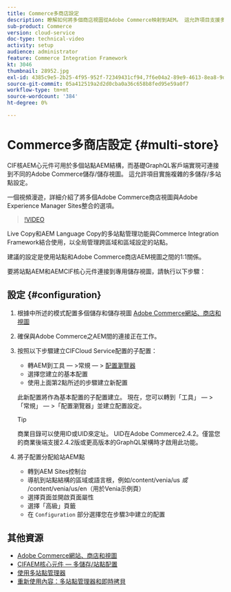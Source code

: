 ```yaml
---
title: Commerce多商店設定
description: 瞭解如何將多個商店視圖從Adobe Commerce映射到AEM。 這允許項目支援多租戶和多語言使用案例。
sub-product: Commerce
version: cloud-service
doc-type: technical-video
activity: setup
audience: administrator
feature: Commerce Integration Framework
kt: 3046
thumbnail: 28952.jpg
exl-id: 4385c9e5-2b25-4f95-952f-72349431cf94,7f6e04a2-89e9-4613-8ea8-9dac1acea30b
source-git-commit: 05a412519a2d2d0cba0a36c658b8fed95e59a0f7
workflow-type: tm+mt
source-wordcount: '384'
ht-degree: 0%

---
```


# Commerce多商店設定 {#multi-store}

CIF核AEM心元件可用於多個站點AEM結構，而基礎GraphQL客戶端實現可連接到不同的Adobe Commerce儲存/儲存視圖。 這允許項目實施複雜的多儲存/多站點設定。

一個視頻漫遊，詳細介紹了將多個Adobe Commerce商店視圖與Adobe Experience Manager Sites整合的選項。

>[!VIDEO](https://video.tv.adobe.com/v/28952/?quality=12)

Live Copy和AEM Language Copy的多站點管理功能與Commerce Integration Framework結合使用，以全局管理跨區域和區域設定的站點。

建議的設定是使用站點和Adobe Commerce商店AEM視圖之間的1:1關係。

要將站點AEM和AEMCIF核心元件連接到專用儲存視圖，請執行以下步驟：

## 設定 {#configuration}

1. 根據中所述的模式配置多個儲存和儲存視圖 [Adobe Commerce網站、商店和視圖](https://docs.magento.com/m2/ce/user_guide/stores/websites-stores-views.html)

2. 確保與Adobe Commerce之AEM間的連接正在工作。

3. 按照以下步驟建立CIFCloud Service配置的子配置：

   * 轉AEM到工具 — >常規 — > [配置瀏覽器](/help/implementing/developing/introduction/configurations.md#using-configuration-browser)
   * 選擇您建立的基本配置
   * 使用上面第2點所述的步驟建立新配置

   此新配置將作為基本配置的子配置建立。 現在，您可以轉到「工具」 — >「常規」 — >「配置瀏覽器」並建立配置設定。

   >[!TIP]
   >
   > 商業目錄可以使用ID或UID來定址。 UID在Adobe Commerce2.4.2。僅當您的商業後端支援2.4.2版或更高版本的GraphQL架構時才啟用此功能。

4. 將子配置分配給站AEM點

   * 轉到AEM Sites控制台
   * 導航到站點結構的區域或語言根，例如/content/venia/us _或_ /content/venia/us/en（用於Venia示例頁）
   * 選擇頁面並開啟頁面屬性
   * 選擇「高級」頁籤
   * 在 `Configuration` 部分選擇您在步驟3中建立的配置

## 其他資源

* [Adobe Commerce網站、商店和視圖](https://docs.magento.com/m2/ce/user_guide/stores/websites-stores-views.html)
* [CIFAEM核心元件 — 多儲存/站點配置](https://github.com/adobe/aem-core-cif-components/wiki/configuration#multi-store--site-configuration)
* [使用多站點管理器](https://experienceleague.adobe.com/docs/experience-manager-learn/sites/translation/multi-site-manager-feature-video-use.html)
* [重新使用內容：多站點管理器和即時拷貝](/help/sites-cloud/administering/msm/overview.md)
